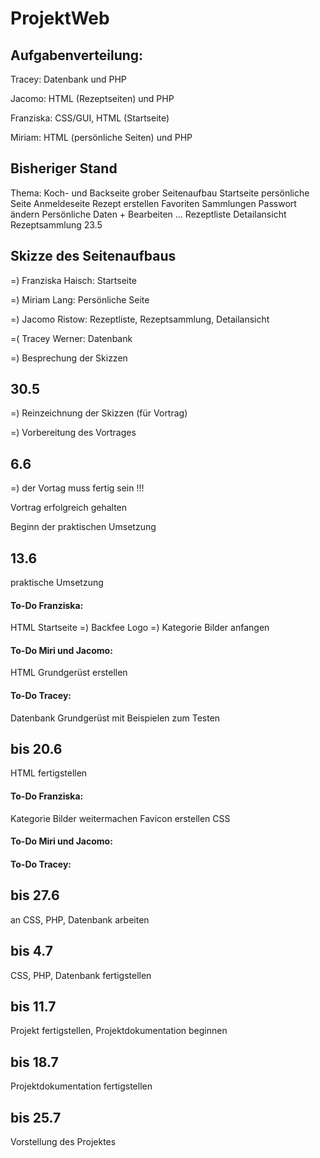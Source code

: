 # ProjektWeb

## Aufgabenverteilung:

Tracey: Datenbank und PHP

Jacomo: HTML (Rezeptseiten) und PHP

Franziska: CSS/GUI, HTML (Startseite)

Miriam: HTML (persönliche Seiten) und PHP 

## Bisheriger Stand

Thema: Koch- und Backseite
grober Seitenaufbau
Startseite
persönliche Seite
Anmeldeseite
Rezept erstellen
Favoriten
Sammlungen
Passwort ändern
Persönliche Daten + Bearbeiten 
...
Rezeptliste
Detailansicht
Rezeptsammlung
23.5

## Skizze des Seitenaufbaus 

  =)  Franziska Haisch: Startseite

  =)  Miriam Lang: Persönliche Seite

  =)  Jacomo Ristow: Rezeptliste, Rezeptsammlung, Detailansicht

  =(  Tracey Werner: Datenbank

=) Besprechung der Skizzen

## 30.5

=) Reinzeichnung der Skizzen (für Vortrag)

=) Vorbereitung des Vortrages

## 6.6

=) der Vortag muss fertig sein !!!

Vortrag erfolgreich gehalten

Beginn der praktischen Umsetzung

## 13.6
praktische Umsetzung

#### To-Do Franziska:
HTML Startseite
=) Backfee Logo
=) Kategorie Bilder anfangen
#### To-Do Miri und Jacomo:
HTML Grundgerüst erstellen
#### To-Do Tracey:
Datenbank Grundgerüst mit Beispielen zum Testen

## bis 20.6
HTML fertigstellen

#### To-Do Franziska:
Kategorie Bilder weitermachen
Favicon erstellen
CSS
#### To-Do Miri und Jacomo:

#### To-Do Tracey:


## bis 27.6
an CSS, PHP, Datenbank arbeiten

## bis 4.7
CSS, PHP, Datenbank fertigstellen

## bis 11.7
Projekt fertigstellen, Projektdokumentation beginnen

## bis 18.7
Projektdokumentation fertigstellen

## bis 25.7
Vorstellung des Projektes
